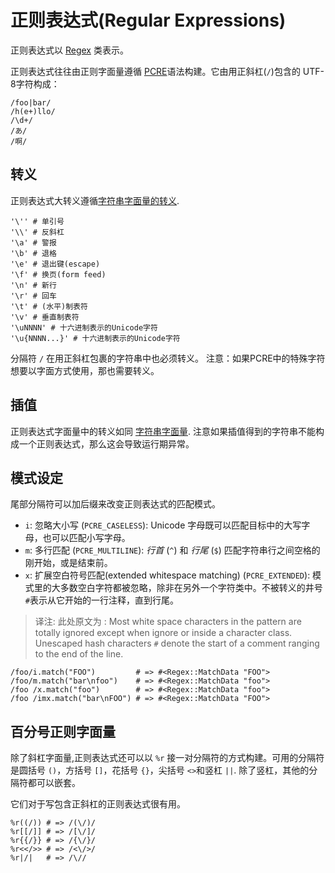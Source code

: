 # 正则表达式(Regular Expressions)

正则表达式以 [Regex](http://crystal-lang.org/api/Regex.html) 类表示。

正则表达式往往由正则字面量遵循 [PCRE](http://pcre.org/pcre.txt)语法构建。它由用正斜杠(`/`)包含的 UTF-8字符构成：

```crystal
/foo|bar/
/h(e+)llo/
/\d+/
/あ/
/啊/
```

## 转义

正则表达式大转义遵循[字符串字面量的转义](./string.html).

```crystal
'\'' # 单引号
'\\' # 反斜杠
'\a' # 警报
'\b' # 退格
'\e' # 退出键(escape)
'\f' # 换页(form feed)
'\n' # 新行
'\r' # 回车
'\t' # (水平)制表符
'\v' # 垂直制表符
'\uNNNN' # 十六进制表示的Unicode字符
'\u{NNNN...}' # 十六进制表示的Unicode字符
```

分隔符 `/` 在用正斜杠包裹的字符串中也必须转义。
注意：如果PCRE中的特殊字符想要以字面方式使用，那也需要转义。

## 插值

正则表达式字面量中的转义如同 [字符串字面量](./string.html). 注意如果插值得到的字符串不能构成一个正则表达式，那么这会导致运行期异常。

## 模式设定
尾部分隔符可以加后缀来改变正则表达式的匹配模式。

* `i`: 忽略大小写 (`PCRE_CASELESS`):  Unicode 字母既可以匹配目标中的大写字母，也可以匹配小写字母。
* `m`: 多行匹配 (`PCRE_MULTILINE`): *行首* (`^`) 和 *行尾* (`$`) 匹配字符串行之间空格的刚开始，或是结束前。
* `x`: 扩展空白符号匹配(extended whitespace matching) (`PCRE_EXTENDED`): 模式里的大多数空白字符都被忽略，除非在另外一个字符类中。不被转义的井号`#`表示从它开始的一行注释，直到行尾。
> 译注: 此处原文为 : Most white space characters in the pattern are totally ignored except when ignore or inside a character class. Unescaped hash characters `#` denote the start of a comment ranging to the end of the line.

```crystal
/foo/i.match("FOO")         # => #<Regex::MatchData "FOO">
/foo/m.match("bar\nfoo")    # => #<Regex::MatchData "foo">
/foo /x.match("foo")        # => #<Regex::MatchData "foo">
/foo /imx.match("bar\nFOO") # => #<Regex::MatchData "FOO">
```

## 百分号正则字面量

除了斜杠字面量,正则表达式还可以以 `%r` 接一对分隔符的方式构建。可用的分隔符是圆括号 `()`，方括号 `[]`，花括号 `{}`，尖括号 `<>`和竖杠 `||`. 除了竖杠，其他的分隔符都可以嵌套。

它们对于写包含正斜杠的正则表达式很有用。

```crystal
%r((/)) # => /(\/)/
%r[[/]] # => /[\/]/
%r{{/}} # => /{\/}/
%r<</>> # => /<\/>/
%r|/|   # => /\//
```
